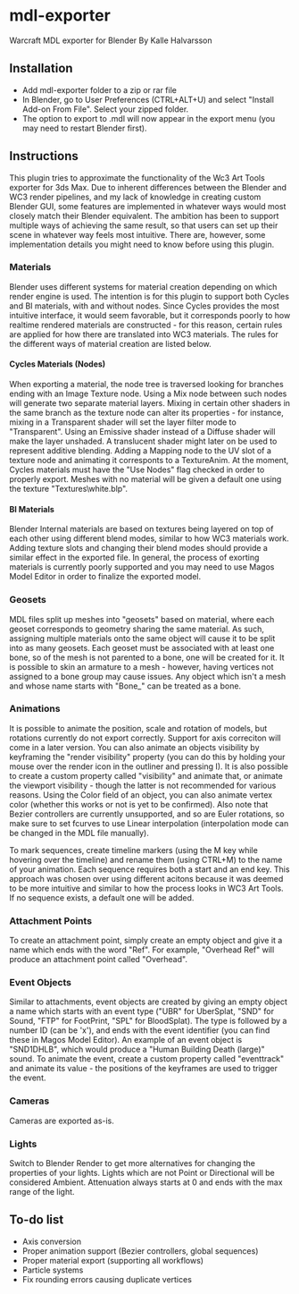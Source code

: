 # mdl-exporter
Warcraft MDL exporter for Blender
By Kalle Halvarsson

## Installation
* Add mdl-exporter folder to a zip or rar file
* In Blender, go to User Preferences (CTRL+ALT+U) and select "Install Add-on From File". Select your zipped folder.
* The option to export to .mdl will now appear in the export menu (you may need to restart Blender first).

## Instructions
This plugin tries to approximate the functionality of the Wc3 Art Tools exporter for 3ds Max. Due to inherent differences between the Blender and WC3 render pipelines, and my lack of knowledge in creating custom Blender GUI, some features are implemented in whatever ways would most closely match their Blender equivalent. The ambition has been to support multiple ways of achieving the same result, so that users can set up their scene in whatever way feels most intuitive. There are, however, some implementation details you might need to know before using this plugin.

### Materials
Blender uses different systems for material creation depending on which render engine is used. The intention is for this plugin to support both Cycles and BI materials, with and without nodes. Since Cycles provides the most intuitive interface, it would seem favorable, but it corresponds poorly to how realtime rendered materials are constructed - for this reason, certain rules are applied for how there are translated into WC3 materials. The rules for the different ways of material creation are listed below.

#### Cycles Materials (Nodes)
When exporting a material, the node tree is traversed looking for branches ending with an Image Texture node. Using a Mix node between such nodes will generate two separate material layers. Mixing in certain other shaders in the same branch as the texture node can alter its properties - for instance, mixing in a Transparent shader will set the layer filter mode to "Transparent". Using an Emissive shader instead of a Diffuse shader will make the layer unshaded. A translucent shader might later on be used to represent additive blending. Adding a Mapping node to the UV slot of a texture node and animating it corresponts to a TextureAnim. At the moment, Cycles materials must have the "Use Nodes" flag checked in order to properly export. Meshes with no material will be given a default one using the texture "Textures\white.blp".

#### BI Materials
Blender Internal materials are based on textures being layered on top of each other using different blend modes, similar to how WC3 materials work. Adding texture slots and changing their blend modes should provide a similar effect in the exported file. In general, the process of exorting materials is currently poorly supported and you may need to use Magos Model Editor in order to finalize the exported model.

### Geosets
MDL files split up meshes into "geosets" based on material, where each geoset corresponds to geometry sharing the same material. As such, assigning multiple materials onto the same object will cause it to be split into as many geosets. Each geoset must be associated with at least one bone, so of the mesh is not parented to a bone, one will be created for it. It is possible to skin an armature to a mesh - however, having vertices not assigned to a bone group may cause issues. Any object which isn't a mesh and whose name starts with "Bone_" can be treated as a bone. 

### Animations
It is possible to animate the position, scale and rotation of models, but rotations currently do not export correctly. Support for axis correciton will come in a later version. You can also animate an objects visibility by keyframing the "render visibility" property (you can do this by holding your mouse over the render icon in the outliner and pressing I). It is also possible to create a custom property called "visibility" and animate that, or animate the viewport visibility - though the latter is not recommended for various reasons. Using the Color field of an object, you can also animate vertex color (whether this works or not is yet to be confirmed). Also note that Bezier controllers are currently unsupported, and so are Euler rotations, so make sure to set fcurves to use Linear interpolation (interpolation mode can be changed in the MDL file manually).

To mark sequences, create timeline markers (using the M key while hovering over the timeline) and rename them (using CTRL+M) to the name of your animation. Each sequence requires both a start and an end key. This approach was chosen over using different acitons because it was deemed to be more intuitive and similar to how the process looks in WC3 Art Tools. If no sequence exists, a default one will be added. 

### Attachment Points
To create an attachment point, simply create an empty object and give it a name which ends with the word "Ref". For example, "Overhead Ref" will produce an attachment point called "Overhead". 

### Event Objects
Similar to attachments, event objects are created by giving an empty object a name which starts with an event type ("UBR" for UberSplat, "SND" for Sound, "FTP" for FootPrint, "SPL" for BloodSplat). The type is followed by a number ID (can be 'x'), and ends with the event identifier (you can find these in Magos Model Editor). An example of an event object is "SND1DHLB", which would produce a "Human Building Death (large)" sound. To animate the event, create a custom property called "eventtrack" and animate its value - the positions of the keyframes are used to trigger the event. 

### Cameras
Cameras are exported as-is. 

### Lights
Switch to Blender Render to get more alternatives for changing the properties of your lights. Lights which are not Point or Directional will be considered Ambient. Attenuation always starts at 0 and ends with the max range of the light. 


## To-do list
* Axis conversion
* Proper animation support (Bezier controllers, global sequences)
* Proper material export (supporting all workflows)
* Particle systems
* Fix rounding errors causing duplicate vertices



